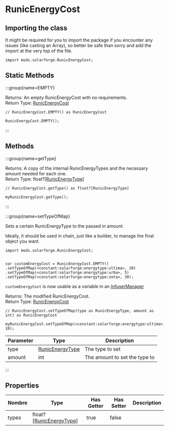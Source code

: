 # RunicEnergyCost

## Importing the class

It might be required for you to import the package if you encounter any issues (like casting an Array), so better be safe than sorry and add the import at the very top of the file.
```zenscript
import mods.solarforge.RunicEnergyCost;
```


## Static Methods

:::group{name=EMPTY}



Returns: An empty RunicEnergyCost with no requirements.  
Return Type: [RunicEnergyCost](/mods/SolarCraft/Type/RunicEnergyCost)

```zenscript
// RunicEnergyCost.EMPTY() as RunicEnergyCost

RunicEnergyCost.EMPTY();
```

:::

## Methods

:::group{name=getType}



Returns: A copy of the internal RunicEnergyTypes and the necessary amount needed for each one.  
Return Type: float?[[RunicEnergyType](/mods/SolarCraft/Type/RunicEnergyType)]

```zenscript
// RunicEnergyCost.getType() as float?[RunicEnergyType]

myRunicEnergyCost.getType();
```

:::

:::group{name=setTypeOfMap}

Sets a certain RunicEnergyType to the passed in amount.

 Ideally, it should be used in chain, just like a builder, to manage the final object you want.

 ```zenscript
 import mods.solarforge.RunicEnergyCost;


 var customEnergyCost = RunicEnergyCost.EMPTY()
 .setTypeOfMap(<constant:solarforge:energytype:ultima>, 20)
 .setTypeOfMap(<constant:solarforge:energytype:urba>, 5)
 .setTypeOfMap(<constant:solarforge:energytype:zeta>, 30);

 ```

 `customEnergyCost` is now usable as a variable in an [InfuserManager](/mods/SolarCraft/InfuserManager)

Returns: The modified RunicEnergyCost.  
Return Type: [RunicEnergyCost](/mods/SolarCraft/Type/RunicEnergyCost)

```zenscript
// RunicEnergyCost.setTypeOfMap(type as RunicEnergyType, amount as int) as RunicEnergyCost

myRunicEnergyCost.setTypeOfMap(<constant:solarforge:energytype:ultima>, 10);
```

| Parameter | Type                                                     | Description                   |
| --------- | -------------------------------------------------------- | ----------------------------- |
| type      | [RunicEnergyType](/mods/SolarCraft/Type/RunicEnergyType) | The type to set               |
| amount    | int                                                      | The amount to set the type to |


:::


## Properties

| Nombre | Type                                                             | Has Getter | Has Setter | Description |
| ------ | ---------------------------------------------------------------- | ---------- | ---------- | ----------- |
| types  | float?[[RunicEnergyType](/mods/SolarCraft/Type/RunicEnergyType)] | true       | false      |             |

